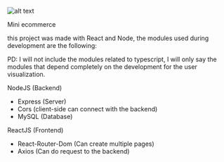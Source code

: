 ![alt text](https://i.imgur.com/USCoPJo.png)

Mini ecommerce

this project was made with React and Node, the modules used during development are the following:

PD: I will not include the modules related to typescript, I will only say the modules that depend completely on the development for the user visualization.

NodeJS (Backend)

<ul>
    <li>Express (Server)</li>
    <li>Cors (client-side can connect with the backend)</li>
    <li>MySQL (Database)</li>
</ul>

ReactJS (Frontend)

<ul>
    <li>React-Router-Dom (Can create multiple pages)</li>
    <li>Axios (Can do request to the backend)</li>
</ul>
